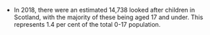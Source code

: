 -   In 2018, there were an estimated 14,738 looked after children in
    Scotland, with the majority of these being aged 17 and under. This
    represents 1.4 per cent of the total 0-17 population.
